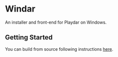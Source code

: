 Windar
======

An installer and front-end for Playdar on Windows.

Getting Started
---------------

You can build from source following instructions
[here](http://wiki.github.com/stever/windar/build-and-develop).
